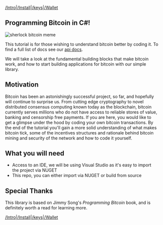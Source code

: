 [/Intro](/index.md)|[/Install](/install.md)|[/keys](/keys.md)|[/Wallet](wallet.md)

## Programming Bitcoin in C#!

![sherlock bitcoin meme](https://github.com/ch1ru/elementary-bitcoin/blob/main/docs/assets/elementary.png)

This tutorial is for those wishing to understand bitcoin better by coding it. To find a full list of docs see our [api docs](link).

We will take a look at the fundamental building blocks that make bitcoin work, and how to start building applications for bitcoin with our simple library. 

## Motivation

Bitcoin has been an astonishingly successful project, so far, and hopefully will continue to surprise us. From cutting edge cryptography to novel distributed consensus computing known today as the blockchain, bitcoin currently serves millions who do not have access to reliable stores of value, banking and censorship free payments. If you are here, you would like to get a glimpse under the hood by coding your own bitcoin transactions. By the end of the tutorial you'll gain a more solid understanding of what makes bitcoin tick, some of the incentives structures and rationale behind bitcoin mining and security of the network and how to code it yourself.

## What you will need

- Access to an IDE, we will be using Visual Studio as it's easy to import the project via NUGET
- This repo, you can either import via NUGET or build from source

## Special Thanks

This library is based on Jimmy Song's *Programming Bitcoin* book, and is definitely worth a read for learning more. 

[/Intro](/index.md)|[/Install](/install.md)|[/keys](/keys.md)|[/Wallet](wallet.md)
